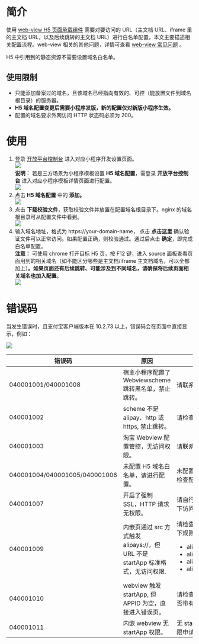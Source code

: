 # 简介

使用 [web-view H5 页面承载组件](https://opendocs.alipay.com/mini/component/web-view) 需要对要访问的 URL（主文档 URL、iframe 里的主文档 URL，以及后续跳转的主文档 URL）进行白名单配置，本文主要描述相关配置流程。web-view 相关的其他问题，详情可查看 [web-view 常见问题](https://opendocs.alipay.com/mini/component/mg7rvg) 。

H5 中引用到的静态资源不需要设置域名白名单。

## 使用限制

- 只能添加备案过的域名，且该域名已经指向有效的、可控（能放置文件到域名根目录）的服务器。
- **H5 域名配置变更后需要小程序发版，新的配置仅对新版小程序生效。**
- 配置的域名要求外网访问 HTTP 状态码必须为 200。

# 使用

1. 登录 [开放平台控制台](https://openhome.alipay.com/platform/developerIndex.htm) 进入对应小程序开发设置页面。
<br />![](https://cdn.nlark.com/yuque/0/2022/png/179989/1669018851088-d060ab62-bd4a-4e1a-bdb1-897fb58abf61.png)
<br />**说明：** 若是三方场景为小程序模板设置 **H5 域名配置**，需登录 **开放平台控制台** 进入对应小程序模板详情页面进行配置。
<br />![](https://cdn.nlark.com/yuque/0/2022/png/179989/1669018942021-bd46f60a-1af9-4db6-8fe1-afdd39f6f333.png)<br />
2. 点击 **H5 域名配置** 中的 **添加。**<br />![](https://cdn.nlark.com/yuque/0/2022/png/179989/1669019063094-09862f75-a4bd-4e21-9877-2bada7daa4d5.png)
3. 点击 **下载校验文件**，获取校验文件并放置在配置域名根目录下。nginx 的域名根目录可从配置文件中看到。<br />![](https://gw.alipayobjects.com/zos/skylark-tools/public/files/b9934c7290d57fb8cadf4a993867dd3b.png#align=left&display=inline&height=160&margin=%5Bobject%20Object%5D&originHeight=166&originWidth=772&status=done&style=none&width=746)<br />
4. 输入域名地址，格式为 https://your-domain-name， 点击 **点击这里** 确认验证文件可以正常访问。如果配置正确，则校验通过。通过后点击 **确定**，即完成白名单配置。 <br />**注意：** 可使用 chrome 打开目标 H5 页，按 F12 键，进入 source 面板查看页面用到的相关域名（如不能区分哪些是主文档/iframe 主文档域名，可以全都加上）**。如果页面还有后续跳转、可能涉及到不同域名，请确保将后续页面相关域名也加入配置**。 <br />![](https://gw.alipayobjects.com/zos/skylark-tools/public/files/90ed12f210a4c29f96181d4e4a8fa48a.png#align=left&display=inline&height=101&margin=%5Bobject%20Object%5D&originHeight=202&originWidth=396&status=done&style=none&width=198)

# 错误码

当发生错误时，且支付宝客户端版本在 10.2.73 以上，错误码会在页面中直接显示，例如：

![](https://gw.alipayobjects.com/mdn/rms_aba389/afts/img/A*LCmEQr_VaiAAAAAAAAAAAAAAARQnAQ)

| **错误码** | **原因** | **解决方案** |
| --- | --- | --- |
| 040001001/040001008 | 宿主小程序配置了 Webviewscheme 跳转黑名单，禁止跳转。 | 请联系支付宝技术支持解决 |
| 040001002 | scheme 不是 alipay、http 或 https, 禁止跳转。 | 请检查 URL scheme 是否符合规范 |
| 040001003 | 淘宝 Webview 配置管控，无访问权限。 | 请联系淘宝业务人员申请权限 |
| 040001004/040001005/040001006 | 未配置 H5 域名白名单，请进行配置。 | 未配置 H5 白名单，请进行配置或检查配置文件是否生效。 |
| 040001007 | 开启了强制 SSL，HTTP 请求无权限。 | 请自行规避在开启强制 SSL 的情况下访问 HHTP 请求 |
| 040001009 | 内嵌页通过 src 方式触发 alipays://，但 URL 不是 startApp 标准格式，无访问权限. | 请检查请求的 URL 开头是否符合以下规则：<br /><ul><li>alipays://platformapi/startapp</li><li>alipay://platformapi/startapp</li><li>alipays://platformapi/startApp</li><li>alipay://platformapi/startApp</li></ul> |
| 040001010 | webview 触发 startApp, 但 APPID 为空，直接进入错误页。 | 请检查触发 startApp 的 URL 中是否带有小程序 APPID。 |
| 040001011 | 内嵌 webview 无 startApp 权限。 | 无 startAppJSAPI 权限，请进行权限申请。 |
